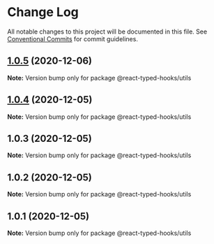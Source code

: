 # Change Log

All notable changes to this project will be documented in this file.
See [Conventional Commits](https://conventionalcommits.org) for commit guidelines.

## [1.0.5](https://github.com/react-typed-hooks/react-typed-hooks/compare/@react-typed-hooks/utils@1.0.4...@react-typed-hooks/utils@1.0.5) (2020-12-06)

**Note:** Version bump only for package @react-typed-hooks/utils





## [1.0.4](https://github.com/react-typed-hooks/react-typed-hooks/compare/@react-typed-hooks/utils@1.0.3...@react-typed-hooks/utils@1.0.4) (2020-12-05)

**Note:** Version bump only for package @react-typed-hooks/utils





## 1.0.3 (2020-12-05)

**Note:** Version bump only for package @react-typed-hooks/utils





## 1.0.2 (2020-12-05)

**Note:** Version bump only for package @react-typed-hooks/utils





## 1.0.1 (2020-12-05)

**Note:** Version bump only for package @react-typed-hooks/utils
